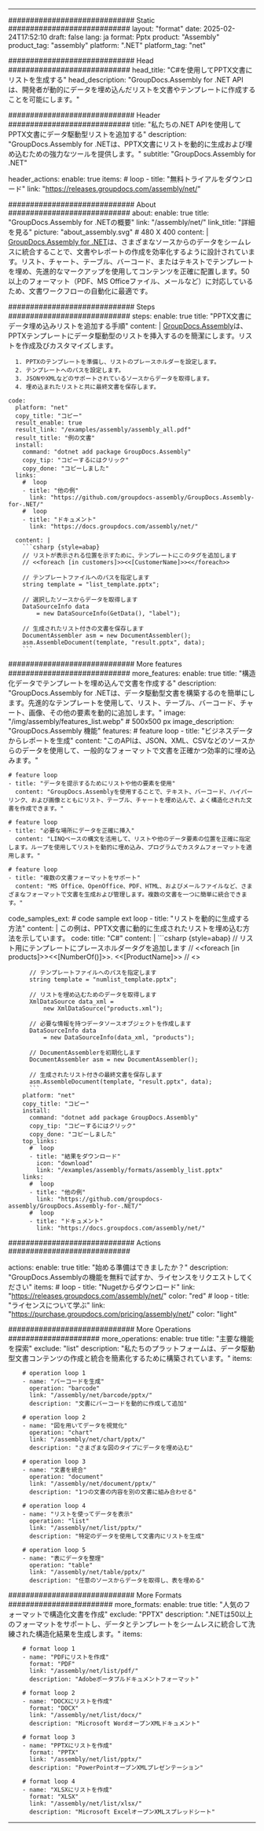 



---
############################# Static ############################
layout: "format"
date:  2025-02-24T17:52:10
draft: false
lang: ja
format: Pptx
product: "Assembly"
product_tag: "assembly"
platform: ".NET"
platform_tag: "net"

############################# Head ############################
head_title: "C#を使用してPPTX文書にリストを生成する"
head_description: "GroupDocs.Assembly for .NET APIは、開発者が動的にデータを埋め込んだリストを文書やテンプレートに作成することを可能にします。"

############################# Header ############################
title: "私たちの.NET APIを使用してPPTX文書にデータ駆動型リストを追加する" 
description: "GroupDocs.Assembly for .NETは、PPTX文書にリストを動的に生成および埋め込むための強力なツールを提供します。"
subtitle: "GroupDocs.Assembly for .NET" 

header_actions:
  enable: true
  items:
    #  loop
    - title: "無料トライアルをダウンロード"
      link: "https://releases.groupdocs.com/assembly/net/"
      
############################# About ############################
about:
    enable: true
    title: "GroupDocs.Assembly for .NETの概要"
    link: "/assembly/net/"
    link_title: "詳細を見る"
    picture: "about_assembly.svg" # 480 X 400
    content: |
       [GroupDocs.Assembly for .NET](/assembly/net/)は、さまざまなソースからのデータをシームレスに統合することで、文書やレポートの作成を効率化するように設計されています。リスト、チャート、テーブル、バーコード、またはテキストでテンプレートを埋め、先進的なマークアップを使用してコンテンツを正確に配置します。50以上のフォーマット（PDF、MS Officeファイル、メールなど）に対応しているため、文書ワークフローの自動化に最適です。

############################# Steps ############################
steps:
    enable: true
    title: "PPTX文書にデータ埋め込みリストを追加する手順"
    content: |
      [GroupDocs.Assembly](/assembly/net/)は、PPTXテンプレートにデータ駆動型のリストを挿入するのを簡潔にします。リストを作成及びカスタマイズします。
      
      1. PPTXのテンプレートを準備し、リストのプレースホルダーを設定します。
      2. テンプレートへのパスを設定します。
      3. JSONやXMLなどのサポートされているソースからデータを取得します。
      4. 埋め込まれたリストと共に最終文書を保存します。
   
    code:
      platform: "net"
      copy_title: "コピー"
      result_enable: true
      result_link: "/examples/assembly/assembly_all.pdf"
      result_title: "例の文書"
      install:
        command: "dotnet add package GroupDocs.Assembly"
        copy_tip: "コピーするにはクリック"
        copy_done: "コピーしました"
      links:
        #  loop
        - title: "他の例"
          link: "https://github.com/groupdocs-assembly/GroupDocs.Assembly-for-.NET/"
        #  loop
        - title: "ドキュメント"
          link: "https://docs.groupdocs.com/assembly/net/"
          
      content: |
        ```csharp {style=abap}
        // リストが表示される位置を示すために、テンプレートにこのタグを追加します
        // <<foreach [in customers]>><<[CustomerName]>><</foreach>>

        // テンプレートファイルへのパスを指定します
        string template = "list_template.pptx";

        // 選択したソースからデータを取得します
        DataSourceInfo data 
            = new DataSourceInfo(GetData(), "label");

        // 生成されたリスト付きの文書を保存します
        DocumentAssembler asm = new DocumentAssembler();
        asm.AssembleDocument(template, "result.pptx", data);
        ```            

############################# More features ############################
more_features:
  enable: true
  title: "構造化データでテンプレートを埋め込んで文書を作成する"
  description: "GroupDocs.Assembly for .NETは、データ駆動型文書を構築するのを簡単にします。先進的なテンプレートを使用して、リスト、テーブル、バーコード、チャート、画像、その他の要素を動的に追加します。"
  image: "/img/assembly/features_list.webp" # 500x500 px
  image_description: "GroupDocs.Assembly 機能"
  features:
    # feature loop
    - title: "ビジネスデータからレポートを生成"
      content: "このAPIは、JSON、XML、CSVなどのソースからのデータを使用して、一般的なフォーマットで文書を正確かつ効率的に埋め込みます。"

    # feature loop
    - title: "データを提示するためにリストや他の要素を使用"
      content: "GroupDocs.Assemblyを使用することで、テキスト、バーコード、ハイパーリンク、および画像とともにリスト、テーブル、チャートを埋め込んで、よく構造化された文書を作成できます。"

    # feature loop
    - title: "必要な場所にデータを正確に挿入"
      content: "LINQベースの構文を活用して、リストや他のデータ要素の位置を正確に指定します。ループを使用してリストを動的に埋め込み、プログラムでカスタムフォーマットを適用します。"

    # feature loop
    - title: "複数の文書フォーマットをサポート"
      content: "MS Office、OpenOffice、PDF、HTML、およびメールファイルなど、さまざまなフォーマットで文書を生成および管理します。複数の文書を一つに簡単に統合できます。"
      
  code_samples_ext:
    # code sample ext loop
    - title: "リストを動的に生成する方法"
      content: |
        この例は、PPTX文書に動的に生成されたリストを埋め込む方法を示しています。
      code:
        title: "C#"
        content: |
          ```csharp {style=abap}
          // リスト用にテンプレートにプレースホルダータグを追加します
          // <<foreach [in products]>><<[NumberOf()]>>. <<[ProductName]>>
          // <</foreach>>

          // テンプレートファイルへのパスを指定します
          string template = "numlist_template.pptx";

          // リストを埋め込むためのデータを取得します
          XmlDataSource data_xml =
              new XmlDataSource("products.xml");

          // 必要な情報を持つデータソースオブジェクトを作成します
          DataSourceInfo data 
              = new DataSourceInfo(data_xml, "products");

          // DocumentAssemblerを初期化します
          DocumentAssembler asm = new DocumentAssembler();

          // 生成されたリスト付きの最終文書を保存します
          asm.AssembleDocument(template, "result.pptx", data);
          ```
        platform: "net"
        copy_title: "コピー"
        install:
          command: "dotnet add package GroupDocs.Assembly"
          copy_tip: "コピーするにはクリック"
          copy_done: "コピーしました"
        top_links:
          #  loop
          - title: "結果をダウンロード"
            icon: "download"
            link: "/examples/assembly/formats/assembly_list.pptx"
        links:
          #  loop
          - title: "他の例"
            link: "https://github.com/groupdocs-assembly/GroupDocs.Assembly-for-.NET/"
          #  loop
          - title: "ドキュメント"
            link: "https://docs.groupdocs.com/assembly/net/"
            

            


############################# Actions ############################

actions:
  enable: true
  title: "始める準備はできましたか？"
  description: "GroupDocs.Assemblyの機能を無料で試すか、ライセンスをリクエストしてください"
  items:
    #  loop
    - title: "Nugetからダウンロード"
      link: "https://releases.groupdocs.com/assembly/net/"
      color: "red"
        #  loop
    - title: "ライセンスについて学ぶ"
      link: "https://purchase.groupdocs.com/pricing/assembly/net/"
      color: "light"


############################# More Operations #####################
more_operations:
    enable: true
    title: "主要な機能を探索"
    exclude: "list"
    description: "私たちのプラットフォームは、データ駆動型文書コンテンツの作成と統合を簡素化するために構築されています。"
    items: 
          
        # operation loop 1
        - name: "バーコードを生成"
          operation: "barcode"
          link: "/assembly/net/barcode/pptx/"
          description: "文書にバーコードを動的に作成して追加"

        # operation loop 2
        - name: "図を用いてデータを視覚化"
          operation: "chart"
          link: "/assembly/net/chart/pptx/"
          description: "さまざまな図のタイプにデータを埋め込む"

        # operation loop 3
        - name: "文書を統合"
          operation: "document"
          link: "/assembly/net/document/pptx/"
          description: "1つの文書の内容を別の文書に組み合わせる"

        # operation loop 4
        - name: "リストを使ってデータを表示"
          operation: "list"
          link: "/assembly/net/list/pptx/"
          description: "特定のデータを使用して文書内にリストを生成"

        # operation loop 5
        - name: "表にデータを整理"
          operation: "table"
          link: "/assembly/net/table/pptx/"
          description: "任意のソースからデータを取得し、表を埋める"
         
          
############################# More Formats ########################
more_formats:
    enable: true
    title: "人気のフォーマットで構造化文書を作成"
    exclude: "PPTX"
    description: ".NETは50以上のフォーマットをサポートし、データとテンプレートをシームレスに統合して洗練された構造化結果を生成します。"
    items: 
          
        # format loop 1
        - name: "PDFにリストを作成"
          format: "PDF"
          link: "/assembly/net/list/pdf/"
          description: "Adobeポータブルドキュメントフォーマット"
          
        # format loop 2
        - name: "DOCXにリストを作成"
          format: "DOCX"
          link: "/assembly/net/list/docx/"
          description: "Microsoft WordオープンXMLドキュメント"
          
        # format loop 3
        - name: "PPTXにリストを作成"
          format: "PPTX"
          link: "/assembly/net/list/pptx/"
          description: "PowerPointオープンXMLプレゼンテーション"
          
        # format loop 4
        - name: "XLSXにリストを作成"
          format: "XLSX"
          link: "/assembly/net/list/xlsx/"
          description: "Microsoft ExcelオープンXMLスプレッドシート"


          

---